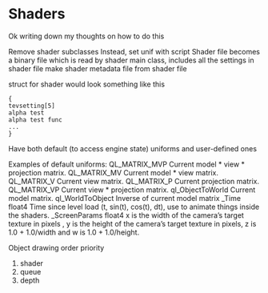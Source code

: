 # Shaders

Ok writing down my thoughts on how to do this

Remove shader subclasses
Instead, set unif with script
Shader file becomes a binary file which is read by shader main class, includes all the settings in shader file
make shader metadata file from shader file

struct for shader would look something like this

```
{
tevsetting[5]
alpha test
alpha test func
...
}
```

Have both default (to access engine state) uniforms and user-defined ones

Examples of default uniforms:
QL_MATRIX_MVP	Current model * view * projection matrix.
QL_MATRIX_MV	Current model * view matrix.
QL_MATRIX_V	Current view matrix.
QL_MATRIX_P	Current projection matrix.
QL_MATRIX_VP	Current view * projection matrix.
ql_ObjectToWorld	Current model matrix.
ql_WorldToObject    Inverse of current model matrix
\_Time	float4	Time since level load (t, sin(t), cos(t), dt), use to animate things inside the shaders.
\_ScreenParams	float4	x is the width of the camera’s target texture in pixels
, y is the height of the camera’s target texture in pixels, z is 1.0 + 1.0/width and w is 1.0 + 1.0/height.

Object drawing order priority
1. shader
2. queue
3. depth